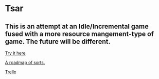 # Tsar

## This is an attempt at an Idle/Incremental game fused with a more resource mangement-type of game. The future will be different.
[Try it here](https://tsaraugustus.github.io)

[A roadmap of sorts.](https://tsaraugustus.github.io/future/list.html)

[Trello](https://trello.com/b/abj8Lrhu/idle)
